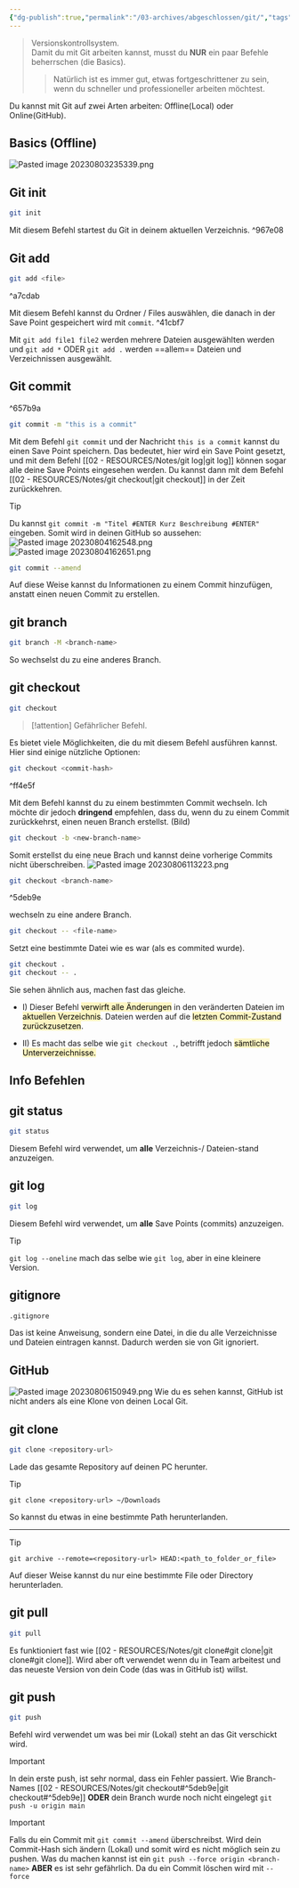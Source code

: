 ```yaml
---
{"dg-publish":true,"permalink":"/03-archives/abgeschlossen/git/","tags":["git","finished"],"updated":"2024-08-27T21:41:47.000+02:00"}
---
```


>Versionskontrollsystem.  
>Damit du mit Git arbeiten kannst, musst du **NUR** ein paar Befehle beherrschen (die Basics). 
>>Natürlich ist es immer gut, etwas fortgeschrittener zu sein, wenn du schneller und professioneller arbeiten möchtest.

Du kannst mit Git auf zwei Arten arbeiten: Offline(Local) oder Online(GitHub).


## Basics (Offline)
![Pasted image 20230803235339.png](/img/user/02%20-%20RESOURCES/Files/IMGs/Pasted%20image%2020230803235339.png)
### 
<div class="transclusion internal-embed is-loaded"><div class="markdown-embed">



## Git init
```bash
git init
```
Mit diesem Befehl startest du Git in deinem aktuellen Verzeichnis. ^967e08



</div></div>

### 
<div class="transclusion internal-embed is-loaded"><div class="markdown-embed">



## Git add

```bash
git add <file>
```

^a7cdab

Mit diesem Befehl kannst du Ordner / Files auswählen, die danach in der Save Point gespeichert wird mit `commit`. ^41cbf7

Mit `git add file1 file2` werden mehrere Dateien ausgewählten werden und `git add *` ODER `git add .` werden ==allem== Dateien und Verzeichnissen ausgewählt. 

</div></div>


<div class="transclusion internal-embed is-loaded"><div class="markdown-embed">



## Git commit

^657b9a

```bash
git commit -m "this is a commit"
```

Mit dem Befehl `git commit` und der Nachricht `this is a commit` kannst du einen Save Point speichern. Das bedeutet, hier wird ein Save Point gesetzt, und mit dem Befehl [[02 - RESOURCES/Notes/git log\|git log]] können sogar alle deine Save Points eingesehen werden. Du kannst dann mit dem Befehl [[02 - RESOURCES/Notes/git checkout\|git checkout]] in der Zeit zurückkehren.

>[!tip] 
>Du kannst ```git commit -m "Titel #ENTER Kurz Beschreibung #ENTER"```
>eingeben. Somit  wird in deinen GitHub so aussehen:
>![Pasted image 20230804162548.png](/img/user/02%20-%20RESOURCES/Files/IMGs/Pasted%20image%2020230804162548.png)
>![Pasted image 20230804162651.png](/img/user/02%20-%20RESOURCES/Files/IMGs/Pasted%20image%2020230804162651.png)

```bash
git commit --amend
```

Auf diese Weise kannst du Informationen zu einem Commit hinzufügen, anstatt einen neuen Commit zu erstellen.

</div></div>



<div class="transclusion internal-embed is-loaded"><div class="markdown-embed">



## git branch

```bash
git branch -M <branch-name>
```

So wechselst du zu eine anderes Branch.

</div></div>



<div class="transclusion internal-embed is-loaded"><div class="markdown-embed">



## git checkout

```bash
git checkout
```

>[!attention] 
>Gefährlicher Befehl.

Es bietet viele Möglichkeiten, die du mit diesem Befehl ausführen kannst. Hier sind einige nützliche Optionen:

```bash
git checkout <commit-hash>
``` 

^ff4e5f

Mit dem Befehl kannst du zu einem bestimmten Commit wechseln. Ich möchte dir jedoch **dringend** empfehlen, dass du, wenn du zu einem Commit zurückkehrst, einen neuen Branch erstellst. (Bild)

``` bash
git checkout -b <new-branch-name>
``` 

Somit erstellst du eine neue Brach und kannst deine vorherige Commits nicht überschreiben.
![Pasted image 20230806113223.png](/img/user/02%20-%20RESOURCES/Files/IMGs/Pasted%20image%2020230806113223.png)

```bash
git checkout <branch-name>
```

^5deb9e

wechseln zu eine andere Branch.

```bash
git checkout -- <file-name>
```

Setzt eine bestimmte Datei wie es war (als es commited wurde).

```bash
git checkout .
git checkout -- .
```
Sie sehen ähnlich aus, machen fast das gleiche. 
- I) Dieser Befehl <mark style="background: #FFF3A3A6;">verwirft alle Änderungen</mark> in den veränderten Dateien im <mark style="background: #FFF3A3A6;">aktuellen Verzeichnis</mark>. Dateien werden auf die <mark style="background: #FFF3A3A6;">letzten Commit-Zustand zurückzusetzen</mark>.

- II) Es macht das selbe wie `git checkout .`, betrifft jedoch <mark style="background: #FFF3A3A6;">sämtliche Unterverzeichnisse.</mark>

</div></div>

## Info Befehlen

<div class="transclusion internal-embed is-loaded"><div class="markdown-embed">



## git status

```bash
git status
```

Diesem Befehl wird verwendet, um **alle** Verzeichnis-/ Dateien-stand anzuzeigen.

</div></div>



<div class="transclusion internal-embed is-loaded"><div class="markdown-embed">



## git log

```bash
git log 
```


Diesem Befehl wird verwendet, um **alle** Save Points (commits) anzuzeigen.

>[!tip] 
>`git log --oneline` mach das selbe wie `git log`,  aber in eine kleinere Version.

</div></div>



<div class="transclusion internal-embed is-loaded"><div class="markdown-embed">



## gitignore

```bash
.gitignore
```

Das ist keine Anweisung, sondern eine Datei, in die du alle Verzeichnisse und Dateien eintragen kannst. Dadurch werden sie von Git ignoriert.

</div></div>


## GitHub
![Pasted image 20230806150949.png](/img/user/02%20-%20RESOURCES/Files/IMGs/Pasted%20image%2020230806150949.png)
Wie du es sehen kannst, GitHub ist nicht anders als eine Klone von deinen Local Git. 


<div class="transclusion internal-embed is-loaded"><div class="markdown-embed">



## git clone

```bash
git clone <repository-url>
```

Lade das gesamte Repository auf deinen PC herunter.

>[!tip] 
> `git clone <repository-url> ~/Downloads`
> 
> So kannst du etwas in eine bestimmte Path herunterlanden. 

---

>[!tip] 
>`git archive --remote=<repository-url> HEAD:<path_to_folder_or_file>`
>
> Auf dieser Weise kannst du nur eine bestimmte File oder Directory herunterladen.

</div></div>



<div class="transclusion internal-embed is-loaded"><div class="markdown-embed">



## git pull

```bash
git pull
```

Es funktioniert fast wie [[02 - RESOURCES/Notes/git clone#git clone\|git clone#git clone]]. Wird aber oft verwendet wenn du in Team arbeitest und das neueste Version von dein Code (das was in GitHub ist) willst.

</div></div>



<div class="transclusion internal-embed is-loaded"><div class="markdown-embed">



## git push
```bash
git push
```

Befehl wird verwendet um was bei mir (Lokal) steht an das Git verschickt wird.

>[!important] 
> In dein erste push, ist sehr normal, dass ein Fehler passiert.
> Wie Branch-Names [[02 - RESOURCES/Notes/git checkout#^5deb9e\|git checkout#^5deb9e]] **ODER** dein Branch wurde noch nicht eingelegt `git push -u origin main`

>[!important] 
> Falls du ein Commit mit `git commit --amend` überschreibst. Wird dein Commit-Hash sich ändern (Lokal) und somit wird es nicht möglich sein zu pushen. 
> Was du machen kannst ist ein `git push --force origin <branch-name>` **ABER** es ist sehr gefährlich. Da du ein Commit löschen wird mit `--force`

</div></div>
